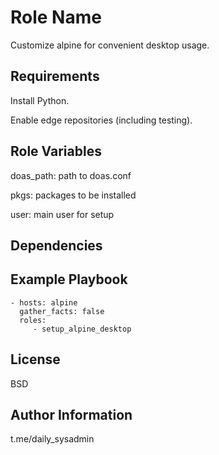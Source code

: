 Role Name
=========

Customize alpine for convenient desktop usage.

Requirements
------------

Install Python.

Enable edge repositories (including testing).

Role Variables
--------------

doas_path: path to doas.conf

pkgs: packages to be installed

user: main user for setup

Dependencies
------------

Example Playbook
----------------

    - hosts: alpine
	  gather_facts: false
      roles:
         - setup_alpine_desktop

License
-------

BSD

Author Information
------------------

t.me/daily_sysadmin
